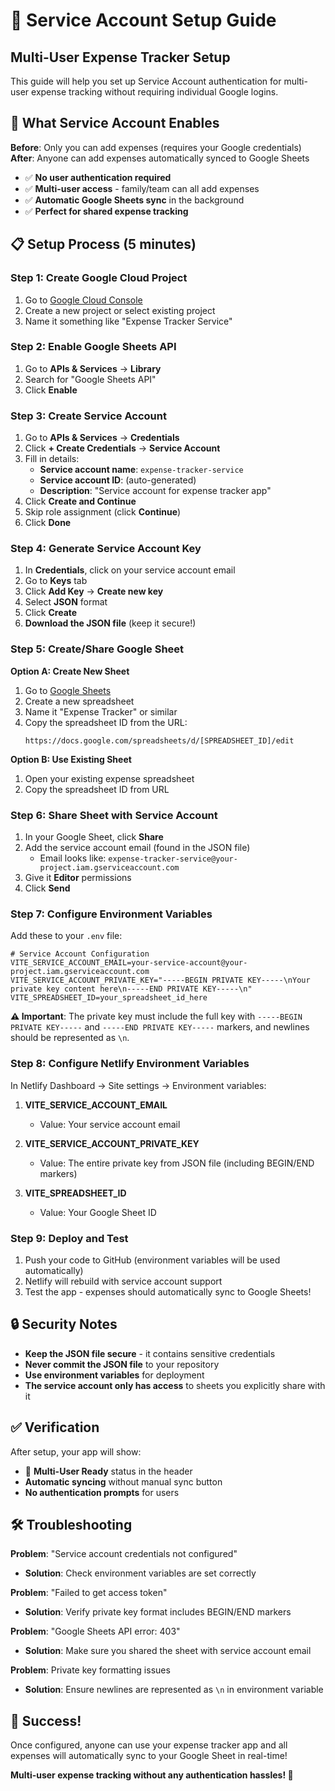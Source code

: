 # 🤖 Service Account Setup Guide

## Multi-User Expense Tracker Setup

This guide will help you set up Service Account authentication for multi-user expense tracking without requiring individual Google logins.

## 🎯 What Service Account Enables

**Before**: Only you can add expenses (requires your Google credentials)  
**After**: Anyone can add expenses automatically synced to Google Sheets

- ✅ **No user authentication required**
- ✅ **Multi-user access** - family/team can all add expenses
- ✅ **Automatic Google Sheets sync** in the background
- ✅ **Perfect for shared expense tracking**

## 📋 Setup Process (5 minutes)

### Step 1: Create Google Cloud Project

1. Go to [Google Cloud Console](https://console.cloud.google.com/)
2. Create a new project or select existing project
3. Name it something like "Expense Tracker Service"

### Step 2: Enable Google Sheets API

1. Go to **APIs & Services** → **Library**
2. Search for "Google Sheets API"
3. Click **Enable**

### Step 3: Create Service Account

1. Go to **APIs & Services** → **Credentials**
2. Click **+ Create Credentials** → **Service Account**
3. Fill in details:
   - **Service account name**: `expense-tracker-service`
   - **Service account ID**: (auto-generated)
   - **Description**: "Service account for expense tracker app"
4. Click **Create and Continue**
5. Skip role assignment (click **Continue**)
6. Click **Done**

### Step 4: Generate Service Account Key

1. In **Credentials**, click on your service account email
2. Go to **Keys** tab
3. Click **Add Key** → **Create new key**
4. Select **JSON** format
5. Click **Create**
6. **Download the JSON file** (keep it secure!)

### Step 5: Create/Share Google Sheet

**Option A: Create New Sheet**
1. Go to [Google Sheets](https://sheets.google.com/)
2. Create a new spreadsheet
3. Name it "Expense Tracker" or similar
4. Copy the spreadsheet ID from the URL:
   ```
   https://docs.google.com/spreadsheets/d/[SPREADSHEET_ID]/edit
   ```

**Option B: Use Existing Sheet**
1. Open your existing expense spreadsheet
2. Copy the spreadsheet ID from URL

### Step 6: Share Sheet with Service Account

1. In your Google Sheet, click **Share**
2. Add the service account email (found in the JSON file)
   - Email looks like: `expense-tracker-service@your-project.iam.gserviceaccount.com`
3. Give it **Editor** permissions
4. Click **Send**

### Step 7: Configure Environment Variables

Add these to your `.env` file:

```env
# Service Account Configuration
VITE_SERVICE_ACCOUNT_EMAIL=your-service-account@your-project.iam.gserviceaccount.com
VITE_SERVICE_ACCOUNT_PRIVATE_KEY="-----BEGIN PRIVATE KEY-----\nYour private key content here\n-----END PRIVATE KEY-----\n"
VITE_SPREADSHEET_ID=your_spreadsheet_id_here
```

**⚠️ Important**: The private key must include the full key with `-----BEGIN PRIVATE KEY-----` and `-----END PRIVATE KEY-----` markers, and newlines should be represented as `\n`.

### Step 8: Configure Netlify Environment Variables

In Netlify Dashboard → Site settings → Environment variables:

1. **VITE_SERVICE_ACCOUNT_EMAIL**
   - Value: Your service account email

2. **VITE_SERVICE_ACCOUNT_PRIVATE_KEY**
   - Value: The entire private key from JSON file (including BEGIN/END markers)

3. **VITE_SPREADSHEET_ID**
   - Value: Your Google Sheet ID

### Step 9: Deploy and Test

1. Push your code to GitHub (environment variables will be used automatically)
2. Netlify will rebuild with service account support
3. Test the app - expenses should automatically sync to Google Sheets!

## 🔒 Security Notes

- **Keep the JSON file secure** - it contains sensitive credentials
- **Never commit the JSON file** to your repository
- **Use environment variables** for deployment
- **The service account only has access** to sheets you explicitly share with it

## ✅ Verification

After setup, your app will show:
- 🤖 **Multi-User Ready** status in the header
- **Automatic syncing** without manual sync button
- **No authentication prompts** for users

## 🛠️ Troubleshooting

**Problem**: "Service account credentials not configured"
- **Solution**: Check environment variables are set correctly

**Problem**: "Failed to get access token"
- **Solution**: Verify private key format includes BEGIN/END markers

**Problem**: "Google Sheets API error: 403"
- **Solution**: Make sure you shared the sheet with service account email

**Problem**: Private key formatting issues
- **Solution**: Ensure newlines are represented as `\n` in environment variable

## 🎉 Success!

Once configured, anyone can use your expense tracker app and all expenses will automatically sync to your Google Sheet in real-time!

**Multi-user expense tracking without any authentication hassles! 🚀**
